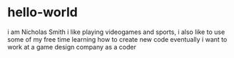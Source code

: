 # hello-world

i am Nicholas Smith i like playing videogames and sports, i also like to use some of my free time learning how to create new code 
eventually i want to work at a game design company as a coder
